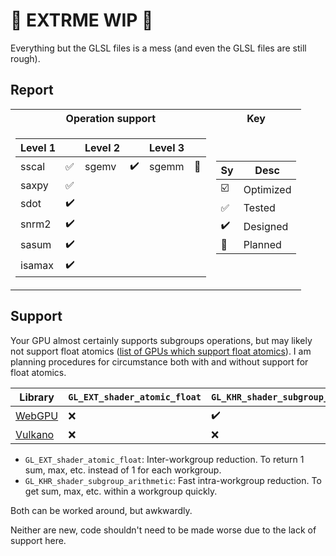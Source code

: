 # 🚧 EXTRME WIP 🚧

Everything but the GLSL files is a mess (and even the GLSL files are still rough).

## Report

<table>
<tr><th>Operation support</th><th>Key</th></tr>
<tr><td>

Level 1 |  | Level 2 |  | Level 3 |  |
--- | --- | --- | --- | --- | --- |
sscal | ✅ | sgemv | ✔️ | sgemm | 📅 |
saxpy | ✅ |  |   |   |   | 
sdot | ✔️ |  |   |   |   | 
snrm2 | ✔️ |  |   |   |   | 
sasum | ✔️ |  |   |   |   |
isamax | ✔️ |  |   |   |   | 

</td><td>

Sy | Desc
--- | ---
☑️ | Optimized
✅ | Tested
✔️ | Designed
📅 | Planned

</td></tr> </table>

## Support

Your GPU almost certainly supports subgroups operations, but may likely not support float atomics ([list of GPUs which support float atomics](https://vulkan.gpuinfo.org/listdevicescoverage.php?extension=VK_EXT_shader_atomic_float)). I am planning procedures for circumstance both with and without support for float atomics.

Library |  `GL_EXT_shader_atomic_float` | `GL_KHR_shader_subgroup_arithmetic`
--- | --- | ---
[WebGPU](https://github.com/gfx-rs/wgpu) | ❌ | ✔️
[Vulkano](https://github.com/vulkano-rs/vulkano) | ❌ | ❌

- `GL_EXT_shader_atomic_float`: Inter-workgroup reduction. To return 1 sum, max, etc. instead of 1 for each workgroup.
- `GL_KHR_shader_subgroup_arithmetic`: Fast intra-workgroup reduction. To get sum, max, etc. within a workgroup quickly.

Both can be worked around, but awkwardly.

Neither are new, code shouldn't need to be made worse due to the lack of support here.
